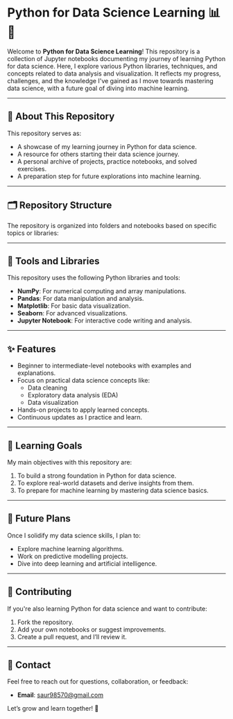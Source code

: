 # Python for Data Science Learning 📊🐍

Welcome to **Python for Data Science Learning**! This repository is a collection of Jupyter notebooks documenting my journey of learning Python for data science. Here, I explore various Python libraries, techniques, and concepts related to data analysis and visualization. It reflects my progress, challenges, and the knowledge I've gained as I move towards mastering data science, with a future goal of diving into machine learning.

---

## 📌 About This Repository

This repository serves as:
- A showcase of my learning journey in Python for data science.
- A resource for others starting their data science journey.
- A personal archive of projects, practice notebooks, and solved exercises.
- A preparation step for future explorations into machine learning.

---

## 🗂️ Repository Structure

The repository is organized into folders and notebooks based on specific topics or libraries:


---

## 🧰 Tools and Libraries

This repository uses the following Python libraries and tools:

- **NumPy**: For numerical computing and array manipulations.
- **Pandas**: For data manipulation and analysis.
- **Matplotlib**: For basic data visualization.
- **Seaborn**: For advanced visualizations.
- **Jupyter Notebook**: For interactive code writing and analysis.

---

## ✨ Features

- Beginner to intermediate-level notebooks with examples and explanations.
- Focus on practical data science concepts like:
  - Data cleaning
  - Exploratory data analysis (EDA)
  - Data visualization
- Hands-on projects to apply learned concepts.
- Continuous updates as I practice and learn.

---

## 📅 Learning Goals

My main objectives with this repository are:
1. To build a strong foundation in Python for data science.
2. To explore real-world datasets and derive insights from them.
3. To prepare for machine learning by mastering data science basics.

---

## 🚀 Future Plans

Once I solidify my data science skills, I plan to:
- Explore machine learning algorithms.
- Work on predictive modelling projects.
- Dive into deep learning and artificial intelligence.

---

## 🤝 Contributing

If you're also learning Python for data science and want to contribute:
1. Fork the repository.
2. Add your own notebooks or suggest improvements.
3. Create a pull request, and I’ll review it.

---

## 📧 Contact

Feel free to reach out for questions, collaboration, or feedback:
- **Email**: saur98570@gmail.com


Let’s grow and learn together! 🚀
